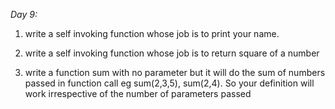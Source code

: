 *Day 9:*
1. write a self invoking function  whose job is to print your name.

2. write a self invoking function whose job is to return square of a number

3. write a function sum with no parameter but it will do the sum of numbers passed in function call eg sum(2,3,5), sum(2,4). So your definition will work irrespective of the number of parameters passed